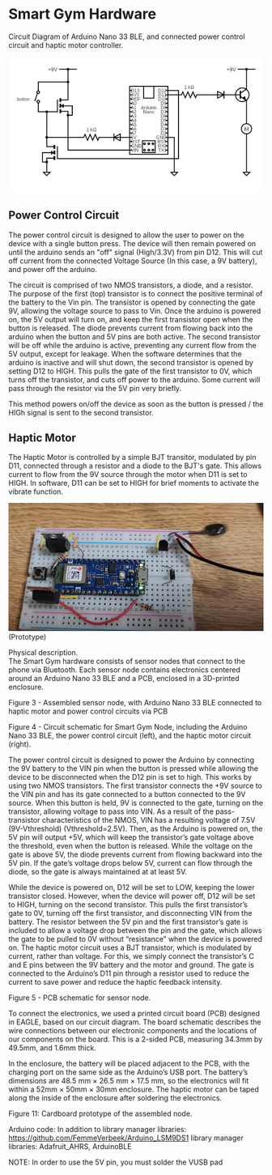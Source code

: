 # Smart Gym Hardware

Circuit Diagram of Arduino Nano 33 BLE, and connected power control circuit and haptic motor controller.

![Image](./hardware/hw_NANO33BLE/circuit.png)

## Power Control Circuit

The power control circuit is designed to allow the user to power on the device with a single button press. The device will then remain powered on until the arduino sends an "off" signal (High/3.3V) from pin D12. This will cut off current from the connected Voltage Source (In this case, a 9V battery), and power off the arduino. 

The circuit is comprised of two NMOS transistors, a diode, and a resistor. The purpose of the first (top) transistor is to connect the positive terminal of the battery to the Vin pin. The transistor is opened by connecting the gate 9V, allowing the voltage source to pass to Vin. Once the arduino is powered on, the 5V output will turn on, and keep the first transistor open when the button is released. The diode prevents current from flowing back into the arduino when the button and 5V pins are both active. The second transistor will be off while the arduino is active, preventing any current flow from the 5V output, except for leakage. When the software determines that the arduino is inactive and will shut down, the second transistor is opened by setting D12 to HIGH. This pulls the gate of the first transistor to 0V, which turns off the transistor, and cuts off power to the arduino. Some current will pass through the resistor via the 5V pin very briefly.

This method powers on/off the device as soon as the button is pressed / the HIGh signal is sent to the second transistor.

## Haptic Motor
The Haptic Motor is controlled by a simple BJT transitor, modulated by pin D11, connected through a resistor and a diode to the BJT's gate. This allows current to flow from the 9V source through the motor when D11 is set to HIGH. In software, D11 can be set to HIGH for brief moments to activate the vibrate function. 

![prototype](./hardware/circuitprototype2.jpg)
(Prototype)

Physical description.   
	The Smart Gym hardware consists of sensor nodes that connect to the phone via Bluetooth. Each sensor node contains electronics centered around an Arduino Nano 33 BLE and a PCB, enclosed in a 3D-printed enclosure. 

Figure 3 - Assembled sensor node, with Arduino Nano 33 BLE connected to haptic motor and power control circuits via PCB


Figure 4 - Circuit schematic for Smart Gym Node, including the Arduino Nano 33 BLE, the power control circuit (left), and the haptic motor circuit (right).

The power control circuit is designed to power the Arduino by connecting the 9V battery to the VIN pin when the button is pressed while allowing the device to be disconnected when the D12 pin is set to high. This works by using two NMOS transistors. The first transistor connects the +9V source to the VIN pin and has its gate connected to a button connected to the 9V source. When this button is held, 9V is connected to the gate, turning on the transistor, allowing voltage to pass into VIN. As a result of the pass-transistor characteristics of the NMOS, VIN has a resulting voltage of 7.5V (9V-Vthreshold) (Vthreshold=2.5V). Then, as the Arduino is powered on, the 5V pin will output +5V, which will keep the transistor’s gate voltage above the threshold, even when the button is released. While the voltage on the gate is above 5V, the diode prevents current from flowing backward into the 5V pin. If the gate’s voltage drops below 5V, current can flow through the diode, so the gate is always maintained at at least 5V. 

While the device is powered on, D12 will be set to LOW, keeping the lower transistor closed. However, when the device will power off, D12 will be set to HIGH, turning on the second transistor. This pulls the first transistor’s gate to 0V, turning off the first transistor, and disconnecting VIN from the battery. The resistor between the 5V pin and the first transistor’s gate is included to allow a voltage drop between the pin and the gate, which allows the gate to be pulled to 0V without “resistance” when the device is powered on.
The haptic motor circuit uses a BJT transistor, which is modulated by current, rather than voltage. For this, we simply connect the transistor’s C and E pins between the 9V battery and the motor and ground. The gate is connected to the Arduino’s D11 pin through a resistor used to reduce the current to save power and reduce the haptic feedback intensity.


Figure 5 - PCB schematic for sensor node.

To connect the electronics, we used a printed circuit board (PCB) designed in EAGLE, based on our circuit diagram. The board schematic describes the wire connections between our electronic components and the locations of our components on the board. This is a 2-sided PCB, measuring 34.3mm by 49.5mm, and 1.6mm thick. 

In the enclosure, the battery will be placed adjacent to the PCB, with the charging port on the same side as the Arduino’s USB port. The battery’s dimensions are 48.5 mm × 26.5 mm × 17.5 mm, so the electronics will fit within a 52mm × 50mm × 30mm enclosure. The haptic motor can be taped along the inside of the enclosure after soldering the electronics. 

Figure 11: Cardboard prototype of the assembled node.



Arduino code:
In addition to library manager libraries: https://github.com/FemmeVerbeek/Arduino_LSM9DS1
library manager libraries: Adafruit_AHRS, ArduinoBLE

NOTE: In order to use the 5V pin, you must solder the VUSB pad
